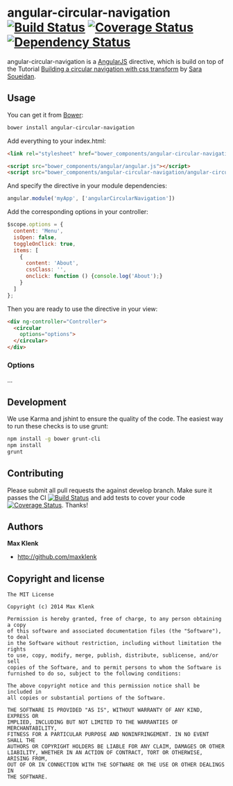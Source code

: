 # angular-circular-navigation [![Build Status](https://travis-ci.org/maxklenk/angular-circular-navigation.svg?branch=master)](https://travis-ci.org/maxklenk/angular-circular-navigation) [![Coverage Status](https://coveralls.io/repos/maxklenk/angular-circular-navigation/badge.png?branch=master)](https://coveralls.io/r/maxklenk/angular-circular-navigation?branch=master) [![Dependency Status](https://gemnasium.com/maxklenk/angular-circular-navigation.svg)](https://gemnasium.com/maxklenk/angular-circular-navigation)

angular-circular-navigation is a [AngularJS](https://github.com/angular/angular.js) directive, which is build on top of the Tutorial [Building a circular navigation with css transform](http://tympanus.net/codrops/2013/08/09/building-a-circular-navigation-with-css-transforms/) by [Sara Soueidan](http://sarasoueidan.com/).


## Usage

You can get it from [Bower](http://bower.io/):
```sh
bower install angular-circular-navigation
```

Add everything to your index.html:
```html
<link rel="stylesheet" href="bower_components/angular-circular-navigation/angular-circular-navigation.css">

<script src="bower_components/angular/angular.js"></script>
<script src="bower_components/angular-circular-navigation/angular-circular-navigation.js"></script>
```

And specify the directive in your module dependencies:
```javascript
angular.module('myApp', ['angularCircularNavigation'])
```

Add the corresponding options in your controller:
```javascript
$scope.options = {
  content: 'Menu',
  isOpen: false,
  toggleOnClick: true,
  items: [
    {
      content: 'About',
      cssClass: '',
      onclick: function () {console.log('About');}
    }
  ]
};
```

Then you are ready to use the directive in your view:
```html
<div ng-controller="Controller">
  <circular
    options="options">
  </circular>
</div>
```

### Options

...


## Development

We use Karma and jshint to ensure the quality of the code. The easiest way to run these checks is to use grunt:
```sh
npm install -g bower grunt-cli
npm install
grunt
```


## Contributing

Please submit all pull requests the against develop branch. Make sure it passes the CI [![Build Status](https://travis-ci.org/maxklenk/angular-circular-navigation.svg?branch=develop)](https://travis-ci.org/maxklenk/angular-circular-navigation) and add tests to cover your code [![Coverage Status](https://coveralls.io/repos/maxklenk/angular-circular-navigation/badge.png?branch=develop)](https://coveralls.io/r/maxklenk/angular-circular-navigation?branch=develop). Thanks!

## Authors

**Max Klenk**

+ http://github.com/maxklenk



## Copyright and license

	The MIT License

	Copyright (c) 2014 Max Klenk

	Permission is hereby granted, free of charge, to any person obtaining a copy
	of this software and associated documentation files (the "Software"), to deal
	in the Software without restriction, including without limitation the rights
	to use, copy, modify, merge, publish, distribute, sublicense, and/or sell
	copies of the Software, and to permit persons to whom the Software is
	furnished to do so, subject to the following conditions:

	The above copyright notice and this permission notice shall be included in
	all copies or substantial portions of the Software.

	THE SOFTWARE IS PROVIDED "AS IS", WITHOUT WARRANTY OF ANY KIND, EXPRESS OR
	IMPLIED, INCLUDING BUT NOT LIMITED TO THE WARRANTIES OF MERCHANTABILITY,
	FITNESS FOR A PARTICULAR PURPOSE AND NONINFRINGEMENT. IN NO EVENT SHALL THE
	AUTHORS OR COPYRIGHT HOLDERS BE LIABLE FOR ANY CLAIM, DAMAGES OR OTHER
	LIABILITY, WHETHER IN AN ACTION OF CONTRACT, TORT OR OTHERWISE, ARISING FROM,
	OUT OF OR IN CONNECTION WITH THE SOFTWARE OR THE USE OR OTHER DEALINGS IN
	THE SOFTWARE.
